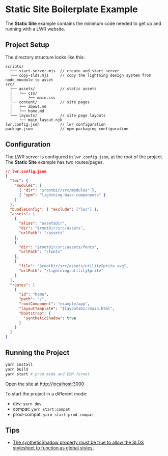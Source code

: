 # Static Site Boilerplate Example

The **Static Site** example contains the minimum code needed to get up and running with a LWR website.

## Project Setup

The directory structure looks like this:

```
scripts/
  └── start-server.mjs  // create and start server
  └── copy-slds.mjs     // copy the lightning design system from node_moudule to asset
src/
  ├── assets/           // static assets
  │   └── css/
  │       └── main.css
  └── content/          // site pages
  │   ├── about.md
  │   └── home.md
  └── layouts/          // site page layouts
      └── main_layout.njk
lwr.config.json         // lwr configuration
package.json            // npm packaging configuration
```

## Configuration

The LWR server is configured in `lwr.config.json`, at the root of the project. The **Static Site** example has two routes/pages.

```json
// lwr.config.json
{
  "lwc": {
    "modules": [
      { "dir": "$rootDir/src/modules" },
      { "npm": "lightning-base-components" }
    ]
  },
  "bundleConfig": { "exclude": ["lwc"] },
  "assets": [
    {
      "alias": "assetsDir",
      "dir": "$rootDir/src/assets",
      "urlPath": "/assets"
    },
    {
      "dir": "$rootDir/src/assets/fonts",
      "urlPath": "/fonts"
    },
    {
      "file": "$rootDir/src/assets/utilitySprite.svg",
      "urlPath": "/lightning.utilitySprite"
    }
  ],
  "routes": [
    {
      "id": "home",
      "path": "/",
      "rootComponent": "example/app",
      "layoutTemplate": "$layoutsDir/main.html",
      "bootstrap": {
        "syntheticShadow": true
      }
    }
  ]
}
```

## Running the Project

```bash
yarn install
yarn build
yarn start # prod mode and ESM format
```

Open the site at [http://localhost:3000](http://localhost:3000)

To start the project in a different mode:

-   dev: `yarn dev`
-   compat: `yarn start:compat`
-   prod-compat: `yarn start:prod-compat`

## Tips

- [The syntheticShadow property must be true to allow the SLDS stylesheet to function as global styles.](https://developer.salesforce.com/docs/platform/lwr/guide/lwr-slds.html)